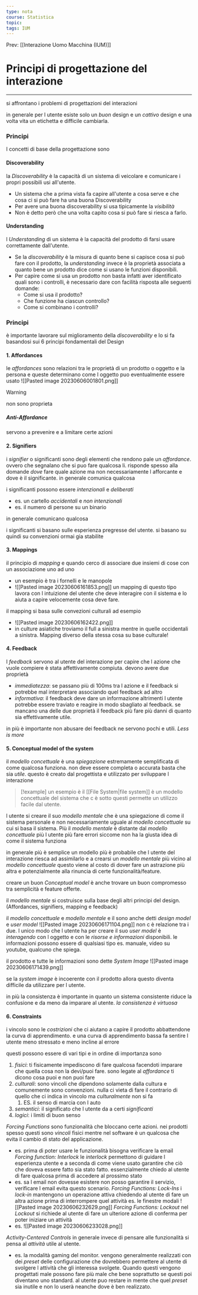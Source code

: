 ```yaml
---
type: nota
course: Statistica
topic: 
tags: IUM
---
```


Prev: [[Interazione Uomo Macchina (IUM)]]

# Principi di progettazione del interazione
---
si affrontano i problemi di progettazioni del interazioni 

in generale per l utente esiste solo un _buon_ design e un _cattivo_ design e una volta vita un etichetta e difficile cambiarla.

### Principi
I concetti di base della progettazione sono 

#### Discoverability 
la _Discoverability_ è la capacità di un sistema di veicolare e comunicare i propri possibili usi all'utente.
- Un sistema che a prima vista fa capire all'utente a cosa serve e che cosa ci si può fare ha una buona Discoverability 
- Per avere una buona discoverability si usa tipicamente la _visibilità_ 
- Non è detto però che una volta capito cosa si può fare si riesca a farlo.
#### Understanding
l _Understanding_ di un sistema è la capacità del prodotto di farsi usare correttamente dall'utente. 
- Se la _discoverability_ è la misura di quanto bene si capisce cosa si può fare con il prodotto, la _understanding_ invece è la proprietà associata a quanto bene un prodotto dice come si usano le funzioni disponibili.
- Per capire come si usa un prodotto non basta infatti aver identificato quali sono i controlli, è necessario dare con facilità risposta alle seguenti domande: 
	-  Come si usa il prodotto? 
	-  Che funzione ha ciascun controllo? 
	-  Come si combinano i controlli?



### Principi
è importante lavorare sul miglioramento della _discoverability_ e lo si fa basandosi sui 6 principi fondamentali del Design
#### 1. Affordances
le _affordances_ sono relazioni tra le proprietà di un prodotto o oggetto e la persona e queste determinano come l oggetto puo eventualmente essere usato
![[Pasted image 20230606001801.png]]
> [!warning]
> non sono proprieta

##### Anti-Affordance
servono a prevenire e a limitare certe azioni

#### 2. Signifiers
i _signifier_ o significanti sono degli elementi che rendono pale un _affordance_.  ovvero che segnalano che si puo fare qualcosa li. risponde spesso alla domande _dove_ fare quale azione ma non necessariamente l afforcante e dove è il significante. in generale comunica qualcosa

i significanti possono essere
_intenzionali_ e _deliberati_ 
- es. un cartello
 _accidentali_ e _non intenzionali_
- es. il numero di persone su un binario

in generale comunicano qualcosa

i significanti si basano sulle esperienza pregresse del utente. si basano su quindi su convenzioni ormai gia stabilite

#### 3. Mappings
il principio di _mapping_ e quando cerco di associare due insiemi di cose con un associazione uno ad uno
- un esempio è tra i fornelli e le manopole
- ![[Pasted image 20230606161853.png]]
un mapping di questo tipo lavora con l intuizione del utente che deve interagire con il sistema e lo aiuta a capire velocemente cosa deve fare.

il mapping si basa sulle convezioni culturali ad esempio
- ![[Pasted image 20230606162422.png]]
- in culture asiatiche troviamo il full a sinistra mentre in quelle occidentali a sinistra. Mapping diverso della stessa cosa su base culturale!
#### 4. Feedback
I _feedback_ servono al utente del interazione per capire che l azione che vuole compiere è stata affettivamente compiuta.
devono avere due proprietà
- _immediatezza_: se passano più di 100ms tra l azione e il feedback si potrebbe mal interpretare associando quel feedback ad altro
- _informativa_: il feedback deve dare un informazione altrimenti l utente potrebbe essere traviato e reagire in modo sbagliato al feedback.
se mancano una delle due proprietà il feedback più fare più danni di quanto sia effettivamente utile.

in più è importante non abusare dei feedback ne servono pochi e utili. _Less is more_

#### 5. Conceptual model of the system
il _modello concettuale_ è una _spiegazione_ estremamente semplificata di come qualcosa funziona. non deve essere completa o accurata basta che sia _utile_. 
questo è creato dal progettista e utilizzato per sviluppare l interazione

> [!example]
> un esempio è il [[File System|file system]] è un modello concettuale del sistema che c è sotto questi permette un utilizzo facile dal utente.

l utente si creare il suo _modello mentale_ che è una spiegazione di come il sistema personale e non necessariamente uguale al _modello concettuale_ su cui si basa il sistema. Più il _modello mentale_ è distante dal _modello concettuale_ più l utente più fare errori siccome non ha la giusta idea di come il sistema funziona 

in generale più è semplice un modello più è probabile che l utente del interazione riesca ad assimilarlo e a crearsi un _modello mentale_ più vicino al _modello concettuale_ questo viene al costo di dover fare un astrazione più altra e potenzialmente alla rinuncia di certe funzionalità/feature.

creare un buon _Conceptual model_ è anche trovare un buon compromesso tra semplicità e feature offerte.


il _modello mentale_ si costruisce sulla base degli altri principi del design. (Affordances, signifiers, mapping e feedback) 

il _modello concettuale_ e _modello mentale_ e il sono anche detti _design model_ e _user model_
![[Pasted image 20230606171104.png]]
non c è relazione tra i due. l unico modo che l utente ha per creare il suo _user model_ è _interagendo_ con l oggetto e con le _risorse e informazioni_ disponibili. le informazioni possono essere di qualsiasi tipo es. manuale, video su youtube, qualcuno che spiega. 

il prodotto e tutte le informazioni sono dette _System Image_
![[Pasted image 20230606171439.png]]

se la _system image_ è incoerente con il prodotto allora questo diventa difficile da utilizzare per l utente.


in più la consistenza è importante in quanto un sistema consistente riduce la confusione e da meno da imparare al utente. _la consistenza è virtuosa_
#### 6. Constraints
i vincolo sono le _costrizioni_ che ci aiutano a capire il prodotto abbattendone la curva di apprendimento. e una curva di apprendimento bassa fa sentire l utente meno stressato e meno incline al errore

questi possono essere di vari tipi e in ordine di importanza sono
1. _fisici_: ti fisicamente impediscono di fare qualcosa facendoti imparare che quella cosa non la devi/puoi fare. sono legate al _affordance_ ti dicono cosa puoi e non puoi fare
2. _culturali_: sono vincoli che dipendono solamente dalla cultura e comunemente sono convenzioni. nulla ci vieta di fare il contrario di quello che ci indica in vincolo ma _culturalmente_ non si fa
	1. ES. il senso di marcia con l auto
3. _semantici_: il significato che l utente da a certi _significanti_
4. _logici_: i limiti di buon senso

_Forcing Functions_
sono funzionalità che bloccano certe azioni. nei prodotti spesso questi sono _vincoli_ fisici mentre nel software è un qualcosa che evita il cambio di stato del applicazione.
- es. prima di poter usare le funzionalità bisogna verificare la email
_Forcing function: Interlock_
le _interlock_ permettono di guidare l esperienza utente e a seconda di come viene usato garantire che ciò che doveva essere fatto sia stato fatto. 
essenzialmente chiedo al utente di fare qualcosa prima di accedere al prossimo stato
- es. sa l email non dovesse esistere non posso garantire il servizio, verificare l email evita questo scenario.
_Forcing Functions: Lock-Ins_
i _lock-in_ mantengono un operazione attiva chiedendo al utente di fare un altra azione prima di interrompere quel attività
es.  le finestre modali ![[Pasted image 20230606232629.png]]
_Forcing Functions: Lockout_
nel _Lockout_ si richiede al utente di fare un ulteriore azione di conferma per poter iniziare un attività 
- es. ![[Pasted image 20230606233028.png]]

_Activity-Centered Controls_ 
in generale invece di pensare alle funzionalità si pensa al _attività_ utile al utente.
- es. la modalità gaming del monitor.
vengono generalmente realizzati con dei _preset_ delle configurazione che dovrebbero permettere al utente di svolgere l attività che gli interessa svolgete.
Quando questi vengono progettati male possono fare più male che bene soprattutto se questi poi diventano uno standard. al utente puo restare in mente che quel _preset_ sia inutile e non lo userà neanche dove è ben realizzato.
